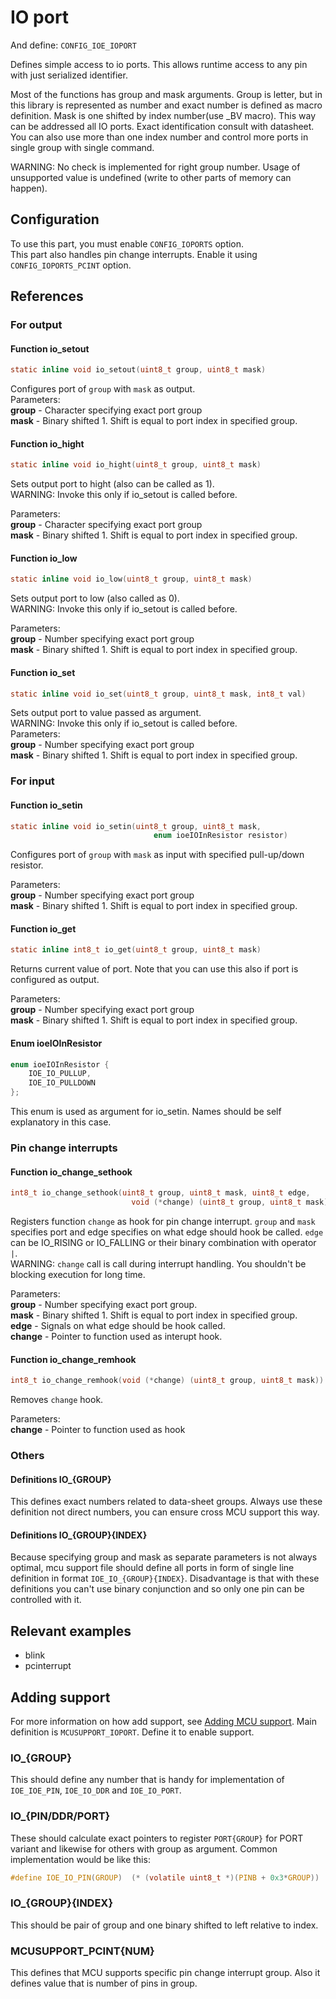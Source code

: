 IO port
=======
And define: `CONFIG_IOE_IOPORT`

Defines simple access to io ports. This allows runtime access to any pin with just
serialized identifier.

Most of the functions has group and mask arguments. Group is letter, but in this
library is represented as number and exact number is defined as macro definition.
Mask is one shifted by index number(use \_BV macro). This way can be
addressed all IO ports. Exact identification consult with datasheet. You can also
use more than one index number and control more ports in single group with single
command.

WARNING: No check is implemented for right group number. Usage of unsupported
value is undefined (write to other parts of memory can happen).

Configuration
-------------
To use this part, you must enable `CONFIG_IOPORTS` option.  
This part also handles pin change interrupts. Enable it using
`CONFIG_IOPORTS_PCINT` option.

References
----------
### For output
#### Function io_setout
```C
static inline void io_setout(uint8_t group, uint8_t mask)
```
Configures port of `group` with `mask` as output.  
Parameters:  
__group__ - Character specifying exact port group  
__mask__  - Binary shifted 1. Shift is equal to port index in specified group.  

#### Function io_hight
```C
static inline void io_hight(uint8_t group, uint8_t mask)
```
Sets output port to hight (also can be called as 1).  
WARNING: Invoke this only if io_setout is called before.

Parameters:  
__group__ - Character specifying exact port group  
__mask__  - Binary shifted 1. Shift is equal to port index in specified group.  

#### Function io_low
```C
static inline void io_low(uint8_t group, uint8_t mask)
```
Sets output port to low (also called as 0).  
WARNING: Invoke this only if io_setout is called before.

Parameters:  
__group__ - Number specifying exact port group  
__mask__  - Binary shifted 1. Shift is equal to port index in specified group.  

#### Function io_set
```C
static inline void io_set(uint8_t group, uint8_t mask, int8_t val)
```
Sets output port to value passed as argument.  
WARNING: Invoke this only if io_setout is called before.  
Parameters:  
__group__ - Number specifying exact port group  
__mask__  - Binary shifted 1. Shift is equal to port index in specified group.  

### For input
#### Function io_setin
```C
static inline void io_setin(uint8_t group, uint8_t mask,
                                enum ioeIOInResistor resistor)
```
Configures port of `group` with `mask` as input with specified pull-up/down
resistor.

Parameters:  
__group__ - Number specifying exact port group  
__mask__  - Binary shifted 1. Shift is equal to port index in specified group.  

#### Function io_get
```C
static inline int8_t io_get(uint8_t group, uint8_t mask)
```
Returns current value of port. Note that you can use this also if port is
configured as output.

Parameters:  
__group__ - Number specifying exact port group  
__mask__  - Binary shifted 1. Shift is equal to port index in specified group.  

#### Enum ioeIOInResistor
```C
enum ioeIOInResistor {
    IOE_IO_PULLUP,
    IOE_IO_PULLDOWN
};
```
This enum is used as argument for io_setin. Names should be self explanatory
in this case.

### Pin change interrupts
#### Function io_change_sethook
```C
int8_t io_change_sethook(uint8_t group, uint8_t mask, uint8_t edge,
                           void (*change) (uint8_t group, uint8_t mask))
```
Registers function `change` as hook for pin change interrupt. `group` and `mask`
specifies port and edge specifies on what edge should hook be called. `edge` can
be IO_RISING or IO_FALLING or their binary combination with operator
`|`.  
WARNING: `change` call is call during interrupt handling. You shouldn't be
blocking execution for long time.

Parameters:  
__group__  - Number specifying exact port group.  
__mask__   - Binary shifted 1. Shift is equal to port index in specified group.  
__edge__   - Signals on what edge should be hook called.  
__change__ - Pointer to function used as interupt hook.  

#### Function io_change_remhook
```C
int8_t io_change_remhook(void (*change) (uint8_t group, uint8_t mask))
```
Removes `change` hook.

Parameters:  
__change__ - Pointer to function used as hook

### Others
#### Definitions IO_{GROUP}
This defines exact numbers related to data-sheet groups. Always use these
definition not direct numbers, you can ensure cross MCU support this way.

#### Definitions IO_{GROUP}{INDEX}
Because specifying group and mask as separate parameters is not always optimal,
mcu support file should define all ports in form of single line definition in
format `IOE_IO_{GROUP}{INDEX}`. Disadvantage is that with these definitions you
can't use binary conjunction and so only one pin can be controlled with it.

Relevant examples
-----------------
* blink
* pcinterrupt

Adding support
--------------
For more information on how add support, see [Adding MCU support](/add_support.md).
Main definition is `MCUSUPPORT_IOPORT`. Define it to enable support.

### IO_{GROUP}
This should define any number that is handy for implementation of `IOE_IOE_PIN`,
`IOE_IO_DDR` and `IOE_IO_PORT`.

### IO_{PIN/DDR/PORT}
These should calculate exact pointers to register `PORT{GROUP}` for PORT variant
and likewise for others with group as argument. Common implementation would be
like this:
```C
#define IOE_IO_PIN(GROUP)  (* (volatile uint8_t *)(PINB + 0x3*GROUP))
```
### IO_{GROUP}{INDEX}
This should be pair of group and one binary shifted to left relative to index.

### MCUSUPPORT_PCINT{NUM}
This defines that MCU supports specific pin change interrupt group. Also it
defines value that is number of pins in group.
